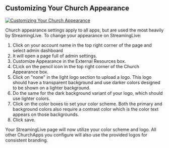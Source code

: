 ## Customizing Your Church Appearance

[![Customizing Your Church Appearance](https://i.vimeocdn.com/video/1527065053-de23749ebac689ae6adb211fba6321525cc85fd362d5cd80f2373997851e542d-d_640)](https://vimeo.com/760360379)

Church appearance settings apply to all apps, but are used the most heavily by StreamingLive.  To change your appearance on StreamingLive:

1. Click on your account name in the top right corner of the page and select admin dashboard
2. It will open a page full of admin settings.
3. Customize Appearance in the External Resources box.
4. CLick on the pencil icon in the top right corner of the Church Appearance box.
5. Click on "none" in the light logo section to upload a logo.  This logo should have a transparent background and use darker colors designed to be shown on a lighter background.
5. Do the same for the dark background variant of your logo, which should use lighter colors.
6. Click on the color boxes to set your color scheme.  Both the primary and background colors also require a contrast color which is the color text appears on those backgrounds.
10. Click save.

Your StreamingLive page will now utilize your color scheme and logo.  All other ChurchApps you configure will also use the provided logos for consistent branding.